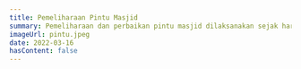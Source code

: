 ```yaml
---
title: Pemeliharaan Pintu Masjid
summary: Pemeliharaan dan perbaikan pintu masjid dilaksanakan sejak hari Rabu tanggal 16/03/2022.
imageUrl: pintu.jpeg
date: 2022-03-16
hasContent: false
---
```

